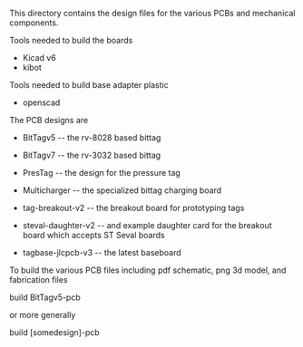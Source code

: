 This directory contains the design files for the various PCBs and mechanical components.

Tools needed to build the boards

*   Kicad v6
*   kibot

Tools needed to build base adapter plastic

*   openscad

The PCB designs are

* BitTagv5 -- the rv-8028 based bittag
* BitTagv7 -- the rv-3032 based bittag
* PresTag -- the design for the  pressure tag

* Multicharger -- the specialized bittag charging board
* tag-breakout-v2 -- the breakout board for prototyping tags
* steval-daughter-v2 -- and example daughter card for the breakout board which accepts ST Seval boards
* tagbase-jlcpcb-v3 -- the latest baseboard

To build the various PCB files including pdf schematic, png 3d model, and fabrication files

build BitTagv5-pcb

or more generally

build [somedesign]-pcb